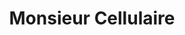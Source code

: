 ---
title: "Monsieur Cellulaire"
url: /montreal/monsieur-cellulaire-rue-ontario-est/
shop: Handy
---